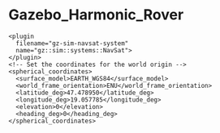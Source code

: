 # Gazebo_Harmonic_Rover
    <plugin
      filename="gz-sim-navsat-system"
      name="gz::sim::systems::NavSat">
    </plugin>
    <!-- Set the coordinates for the world origin -->
    <spherical_coordinates>
      <surface_model>EARTH_WGS84</surface_model>
      <world_frame_orientation>ENU</world_frame_orientation>
      <latitude_deg>47.478950</latitude_deg>
      <longitude_deg>19.057785</longitude_deg>
      <elevation>0</elevation>
      <heading_deg>0</heading_deg>
    </spherical_coordinates>
